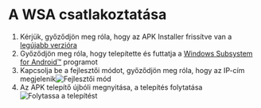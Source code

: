 # A WSA csatlakoztatása
1. Kérjük, győződjön meg róla, hogy az APK Installer frissítve van a [legújabb verzióra](https://www.microsoft.com/store/productId/9P2JFQ43FPPG "APK Installer")
2. Győződjön meg róla, hogy telepítette és futtatja a [Windows Subsystem for Android™](https://www.microsoft.com/store/productId/9P3395VX91NR) programot
3. Kapcsolja be a fejlesztői módot, győződjön meg róla, hogy az IP-cím megjelenik![Fejlesztői mód](https://raw.githubusercontent.com/Paving-Base/APK-Installer/screenshots/Documents/Tutorials/How%20To%20Connect%20WSA/Images/Snipaste_2022-10-02_19-02-09.png)
4. Az APK telepítő újbóli megnyitása, a telepítés folytatása![Folytassa a telepítést](https://raw.githubusercontent.com/Paving-Base/APK-Installer/screenshots/Documents/Tutorials/How%20To%20Connect%20WSA/Images/Snipaste_2022-10-02_17-34-04.png)
